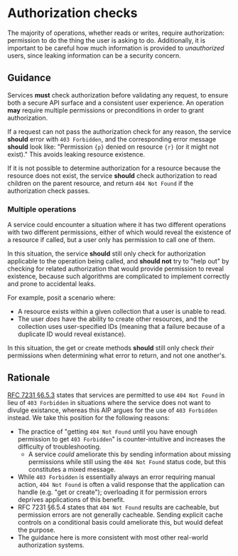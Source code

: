 # Authorization checks

The majority of operations, whether reads or writes, require authorization:
permission to do the thing the user is asking to do. Additionally, it is
important to be careful how much information is provided to _unauthorized_
users, since leaking information can be a security concern.

## Guidance

Services **must** check authorization before validating any request, to ensure
both a secure API surface and a consistent user experience. An operation
**may** require multiple permissions or preconditions in order to grant
authorization.

If a request can not pass the authorization check for any reason, the service
**should** error with `403 Forbidden`, and the corresponding error message
**should** look like: "Permission `{p}` denied on resource `{r}` (or it might
not exist)." This avoids leaking resource existence.

If it is not possible to determine authorization for a resource because the
resource does not exist, the service **should** check authorization to read
children on the parent resource, and return `404 Not Found` if the
authorization check passes.

### Multiple operations

A service could encounter a situation where it has two different operations
with two different permissions, either of which would reveal the existence of a
resource if called, but a user only has permission to call one of them.

In this situation, the service **should** still only check for authorization
applicable to the operation being called, and **should not** try to "help out"
by checking for related authorization that would provide permission to reveal
existence, because such algorithms are complicated to implement correctly and
prone to accidental leaks.

For example, posit a scenario where:

- A resource exists within a given collection that a user is unable to read.
- The user _does_ have the ability to create other resources, and the
  collection uses user-specified IDs (meaning that a failure because of a
  duplicate ID would reveal existance).

In this situation, the get or create methods **should** still only check
_their_ permissions when determining what error to return, and not one
another's.

## Rationale

[RFC 7231 §6.5.3][] states that services are permitted to use `404 Not Found`
in lieu of `403 Forbidden` in situations where the service does not want to
divulge existance, whereas this AIP argues for the use of `403 Forbidden`
instead. We take this position for the following reasons:

- The practice of "getting `404 Not Found` until you have enough permission to
  get `403 Forbidden`" is counter-intuitive and increases the difficulty of
  troubleshooting.
  - A service _could_ ameliorate this by sending information about missing
    permissions while still using the `404 Not Found` status code, but this
    constitutes a mixed message.
- While `403 Forbidden` is essentially always an error requiring manual action,
  `404 Not Found` is often a valid response that the application can handle
  (e.g. "get or create"); overloading it for permission errors deprives
  applications of this benefit.
- RFC 7231 §6.5.4 states that `404 Not Found` results are cacheable, but
  permission errors are not generally cacheable. Sending explicit cache
  controls on a conditional basis could ameliorate this, but would defeat the
  purpose.
- The guidance here is more consistent with most other real-world authorization
  systems.

[rfc 7231 §6.5.3]: https://tools.ietf.org/html/rfc7231#section-6.5.3

